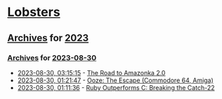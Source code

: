 # [Lobsters](../../../README.md)

## [Archives](../../index.md) for [2023](../index.md)

### [Archives](../../index.md) for [2023-08-30](index.md)

* [2023-08-30, 03:15:15](https://lobste.rs/s/iv9b9g/road_amazonka_2_0) - [The Road to Amazonka 2.0](http://jackkelly.name/blog/archives/2023/08/30/the_road_to_amazonka_2_0/)
* [2023-08-30, 01:21:47](https://lobste.rs/s/zqgrzg/ooze_escape_commodore_64_amiga) - [Ooze: The Escape (Commodore 64, Amiga)](https://h4plo.itch.io/ooze)
* [2023-08-30, 01:11:36](https://lobste.rs/s/e2ubxj/ruby_outperforms_c_breaking_catch_22) - [Ruby Outperforms C: Breaking the Catch-22](https://railsatscale.com/2023-08-29-ruby-outperforms-c/)
